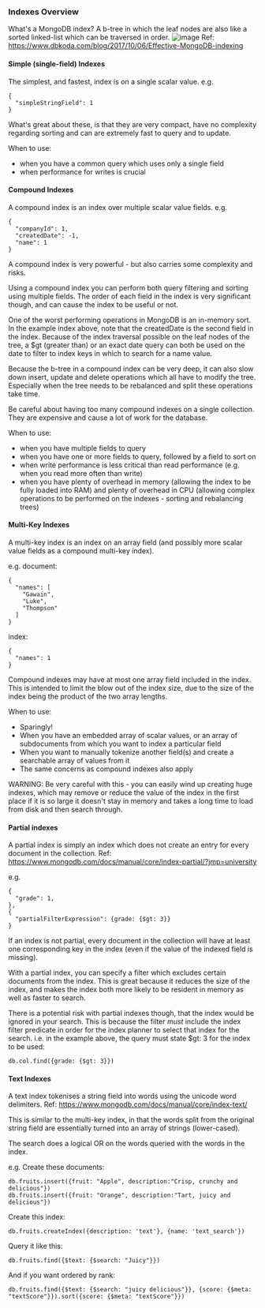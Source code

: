 ### Indexes Overview
What's a MongoDB index? A b-tree in which the leaf nodes are also like a sorted linked-list which can be traversed in order.
![image](https://user-images.githubusercontent.com/1756555/168875467-a6eaed01-5f3c-49ce-9d7d-5a3fdff8959a.png)
Ref: https://www.dbkoda.com/blog/2017/10/06/Effective-MongoDB-indexing

#### Simple (single-field) Indexes
The simplest, and fastest, index is on a single scalar value. e.g.  
```
{
  "simpleStringField": 1
}
```

What's great about these, is that they are very compact, have no complexity regarding sorting and can are extremely fast to query and to update.

When to use: 
- when you have a common query which uses only a single field
- when performance for writes is crucial


#### Compound Indexes
A compound index is an index over multiple scalar value fields. e.g.   
```
{
  "companyId": 1,
  "createdDate": -1,
  "name": 1
}
```

A compound index is very powerful - but also carries some complexity and risks. 

Using a compound index you can perform both query filtering and sorting using multiple fields. The order of each field in the index is very significant though, and can cause the index to be useful or not. 

One of the worst performing operations in MongoDB is an in-memory sort. In the example index above, note that the createdDate is the second field in the index. Because of the index traversal possible on the leaf nodes of the tree, a $gt (greater than) or an exact date query can both be used on the date to filter to index keys in which to search for a name value. 

Because the b-tree in a compound index can be very deep, it can also slow down insert, update and delete operations which all have to modify the tree. Especially when the tree needs to be rebalanced and split these operations take time.

Be careful about having too many compound indexes on a single collection. They are expensive and cause a lot of work for the database.

When to use:
- when you have multiple fields to query
- when you have one or more fields to query, followed by a field to sort on
- when write performance is less critical than read performance (e.g. when you read more often than write)
- when you have plenty of overhead in memory (allowing the index to be fully loaded into RAM) and plenty of overhead in CPU (allowing complex operations to be performed on the indexes - sorting and rebalancing trees)


#### Multi-Key Indexes
A multi-key index is an index on an array field (and possibly more scalar value fields as a compound multi-key index).

e.g. document:
```
{
  "names": [  
    "Gawain",
    "Luke",
    "Thompson"
  ]
}
```

index:
```
{
  "names": 1
}
```

Compound indexes may have at most one array field included in the index. This is intended to limit the blow out of the index size, due to 
the size of the index being the product of the two array lengths.

When to use:
- Sparingly!
- When you have an embedded array of scalar values, or an array of subdocuments from which you want to index a particular field
- When you want to manually tokenize another field(s) and create a searchable array of values from it
- The same concerns as compound indexes also apply

WARNING: Be very careful with this - you can easily wind up creating huge indexes, which may remove or reduce the value of the index in
the first place if it is so large it doesn't stay in memory and takes a long time to load from disk and then search through.


#### Partial indexes
A partial index is simply an index which does not create an entry for every document in the collection.
Ref: https://www.mongodb.com/docs/manual/core/index-partial/?jmp=university

e.g.
```
{
  "grade": 1,
},
{
  "partialFilterExpression": {grade: {$gt: 3}}
}
```

If an index is not partial, every document in the collection will have at least one corresponding key in the index (even if the value of 
the indexed field is missing).

With a partial index, you can specify a filter which excludes certain documents from the index. This is great because it reduces the size
of the index, and makes the index both more likely to be resident in memory as well as faster to search. 

There is a potential risk with partial indexes though, that the index would be ignored in your search. This is because the filter _must_
include the index filter predicate in order for the index planner to select that index for the search. 
i.e. in the example above, the query must state $gt: 3 for the index to be used:
```
db.col.find({grade: {$gt: 3}})
```

#### Text Indexes
A text index tokenises a string field into words using the unicode word delimiters. 
Ref: https://www.mongodb.com/docs/manual/core/index-text/

This is similar to the multi-key index, in that the words split from the original string field are essentially turned into an array of strings (lower-cased).

The search does a logical OR on the words queried with the words in the index.

e.g. 
Create these documents:
```
db.fruits.insert({fruit: "Apple", description:"Crisp, crunchy and delicious"})
db.fruits.insert({fruit: "Orange", description:"Tart, juicy and delicious"})
```
Create this index:
```
db.fruits.createIndex({description: 'text'}, {name: 'text_search'})
```
Query it like this:
```
db.fruits.find({$text: {$search: "Juicy"}})
```
And if you want ordered by rank:
```
db.fruits.find({$text: {$search: "juicy delicious"}}, {score: {$meta: "textScore"}}).sort({score: {$meta: "textScore"}})
```






